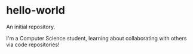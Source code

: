 # hello-world
An initial repository.

I'm a Computer Science student, learning about collaborating with others via code repositories!
